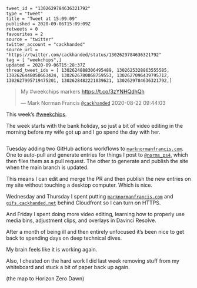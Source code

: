 ```
tweet_id = "1302629784636321792"
type = "tweet"
title = "Tweet at 15:09:09"
published = 2020-09-06T15:09:09Z
retweets = 0
favourites = 2
source = "twitter"
twitter_account = "cackhanded"
source_url = "https://twitter.com/cackhanded/status/1302629784636321792"
tag = [ "weekchips",]
updated = 2020-09-06T15:28:37Z
thread_tweet_ids = [ 1302624888306495489, 1302625328863555585, 1302626448050663424, 1302626780868759553, 1302627096439795712, 1302627995719475201, 1302628482221039621, 1302629784636321792,]
```

> My #weekchips markers https://t.co/3zYNHQdhQh
> 
> — Mark Norman Francis [`@cackhanded`](https://twitter.com/cackhanded/status/1297107256354504704) 2020-08-22 09:44:03

This week’s [#weekchips](/tags/weekchips/). 

The week starts with the bank holiday, so just a bit of video editing in the morning before my wife got up and I go spend the day with her.

<p class='image'><img src='http://mnf.m17s.net/2020/09/06/EhPa0ZbXcAInGZ-.jpg' alt=''></p>

Tuesday adding two GitHub actions workflows to [`marknormanfrancis.com`](http://marknormanfrancis.com). One to auto-pull and generate entries for things I post to [`@norms_ps4`](https://twitter.com/norms_ps4), which then files them as a pull request. The other to generate and publish the site when the main branch is updated.

 This means I can edit and merge the PR and then publish the new entries on my site without touching a desktop computer. Which is nice.

Wednesday and Thursday I spent putting [`marknormanfrancis.com`](http://marknormanfrancis.com) and [`gifs.cackhanded.net`](http://gifs.cackhanded.net) behind Cloudfront so I can turn on HTTPS.

And Friday I spent doing more video editing, learning how to properly use media bins, adjustment clips, and overlays in Davinci Resolve.

After a month of being ill and then entirely unfocused it’s been nice to get back to spending days on deep technical dives.

My brain feels like it is working again.

Also, I cheated on the hard work I did last week removing stuff from my whiteboard and stuck a bit of paper back up again.

(the map to Horizon Zero Dawn)

<p class='image'><img src='http://mnf.m17s.net/2020/09/06/EhPe3q3XYAIHZOV.jpg' alt=''></p>

